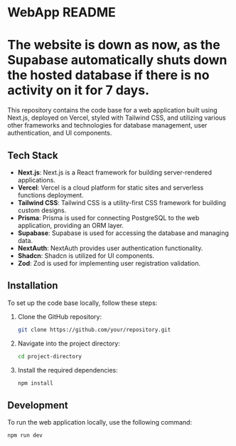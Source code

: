 # WebApp README
# The website is down as now, as the Supabase automatically shuts down the hosted database if there is no activity on it for 7 days.
This repository contains the code base for a web application built using Next.js, deployed on Vercel, styled with Tailwind CSS, and utilizing various other frameworks and technologies for database management, user authentication, and UI components.

## Tech Stack

- **Next.js**: Next.js is a React framework for building server-rendered applications.
- **Vercel**: Vercel is a cloud platform for static sites and serverless functions deployment.
- **Tailwind CSS**: Tailwind CSS is a utility-first CSS framework for building custom designs.
- **Prisma**: Prisma is used for connecting PostgreSQL to the web application, providing an ORM layer.
- **Supabase**: Supabase is used for accessing the database and managing data.
- **NextAuth**: NextAuth provides user authentication functionality.
- **Shadcn**: Shadcn is utilized for UI components.
- **Zod**: Zod is used for implementing user registration validation.

## Installation

To set up the code base locally, follow these steps:

1. Clone the GitHub repository:

    ```bash
    git clone https://github.com/your/repository.git
    ```

2. Navigate into the project directory:

    ```bash
    cd project-directory
    ```

3. Install the required dependencies:

    ```bash
    npm install
    ```

## Development

To run the web application locally, use the following command:

```bash
npm run dev
